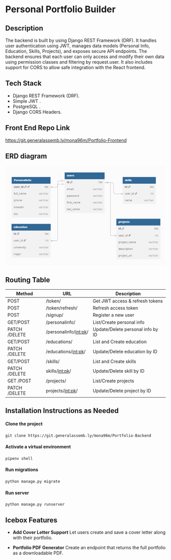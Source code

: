 # Personal Portfolio Builder


## Description

The backend is built by using Django REST Framework (DRF). It handles user authentication using JWT, manages data models (Personal Info, Education, Skills, Projects), and exposes secure API endpoints. The backend ensures that each user can only access and modify their own data using permission classes and filtering by request.user. It also includes support for CORS to allow safe integration with the React frontend.


## Tech Stack

- Django REST Framework (DRF).
- Simple JWT .
- PostgreSQL .
- Django CORS Headers.



## Front End Repo Link

https://git.generalassemb.ly/mona96m/Portfolio-Frontend


## ERD diagram

![alt text](./portfolio_project/assets/final.png)

## Routing Table

| Method        | URL                       | Description                      |
|---------------|---------------------------|----------------------------------|
| POST          | /token/                   | Get JWT access & refresh tokens  |
| POST          | /token/refresh/           | Refresh access token             |
| POST          | /signup/                  | Register a new user              |
| GET/POST      | /personalinfo/            | List/Create personal info        |
| PATCH /DELETE | /personalinfo/<int:pk>/   | Update/Delete personal info by ID|
| GET/POST      | /educations/              | List and Create education        |
| PATCH /DELETE | /educations/<int:pk>/     | Update/Delete education by ID    |
| GET/POST      | /skills/                  | List and Create skills           |
| PATCH /DELETE | skills/<int:pk>/          | Update/Delete skill by ID        |
| GET /POST     | /projects/                | List/Create projects             |
| PATCH /DELETE | projects/<int:pk>/        | Update/Delete project by ID      |



## Installation Instructions as Needed

#### Clone the project
```git clone https://git.generalassemb.ly/mona96m/Portfolio-Backend```
#### Activate a virtual environment
```pipenv shell```
#### Run migrations
```python manage.py migrate```   
#### Run server
```python manage.py runserver```    



## Icebox Features

- **Add Cover Letter Support**
Let users create and save a cover letter along with their portfolio.

- **Portfolio PDF Generator**
Create an endpoint that returns the full portfolio as a downloadable PDF.




